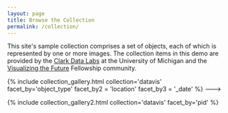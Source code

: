 ```yaml
---
layout: page
title: Browse the Collection
permalink: /collection/
---
```


This site's sample collection comprises a set of objects, each of which is represented by one or more images. The collection items in this demo are provided by the [Clark Data Labs](https://clarkdatalabs.github.io/) at the University of Michigan and the [Visualizing the Future](https://visualizingthefuture.github.io//) Fellowship community. 


<!-->
{% include collection_gallery.html collection='datavis' 
        facet_by='object_type' 
        facet_by2 = 'location' 
        facet_by3 = '_date'
        %}
--->

{% include collection_gallery2.html collection='datavis' 
        facet_by='pid' 
        %}